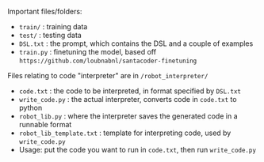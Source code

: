 Important files/folders:
 - `train/` : training data
 - `test/` : testing data
 - `DSL.txt` : the prompt, which contains the DSL and a couple of examples
 - `train.py` : finetuning the model, based off `https://github.com/loubnabnl/santacoder-finetuning` <NOT CURRENTLY USED>
 
 Files relating to code "interpreter" are in `/robot_interpreter/`
 - `code.txt` : the code to be interpreted, in format specified by `DSL.txt`
 - `write_code.py` : the actual interpreter, converts code in `code.txt` to python
 - `robot_lib.py` : where the interpreter saves the generated code in a runnable format
 - `robot_lib_template.txt` : template for interpreting code, used by `write_code.py`
 - Usage: put the code you want to run in `code.txt`, then run `write_code.py`
